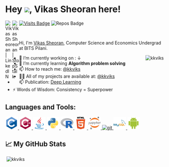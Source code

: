 # Hey <img src="https://media.giphy.com/media/hvRJCLFzcasrR4ia7z/giphy.gif" width="25px">, Vikas Sheoran here!

<a href="https://www.linkedin.com/in/vikas-sheoran-b054b0170/">
  <img align="left" alt="Vikas Sheoran | LinkedIN" width="22px" src="https://raw.githubusercontent.com/peterthehan/peterthehan/master/assets/linkedin.svg" />
</a>

<a href="https://www.stopstalk.com/user/profile/Vikas_Sheoran">
  <img align="left" alt="Vikas Sheoran | StopStalk" width="22px" src="https://www.stopstalk.com/static/images/stopstalk-logo.png" />
</a>

[![Visits Badge](https://badges.pufler.dev/visits/kkviks/kkviks)](https://github.com/kkviks/kkviks?color=blue)
![Repos Badge](https://badges.pufler.dev/repos/kkviks?color=red)

<br />

Hi, I'm [Vikas Sheoran](https://www.linkedin.com/in/vikas-sheoran-b054b0170/), Computer Science and Economics Undergrad at BITS Pilani.

  <p><img align="right" src="https://github-readme-streak-stats.herokuapp.com/?user=kkviks&" alt="kkviks" /></p>
  
- 🔭 I’m currently working on : ↓
- 🌱 I’m currently learning **Algorithm problem solving**
- 📫 How to reach me: [@kkviks](https://www.linkedin.com/in/vikas-sheoran-b054b0170/)
- 👨‍💻 All of my projects are available at: [@kkviks](https://github.com/kkviks)
- 📫 Publication: [Deep Learning](http://link.springer.com/chapter/10.1007%2F978-981-16-1092-9_25)
- ⚡ Words of Wisdom: Consistency = Superpower 

## Languages and Tools:

<p align="left">


<a href="https://devdocs.io/c/" target="_blank">
    <img src="https://raw.githubusercontent.com/devicons/devicon/master/icons/c/c-original.svg" alt="cplusplus" width="40" height="40"/>
</a>

<a href="https://www.cplusplus.com/" target="_blank">
    <img src="https://raw.githubusercontent.com/devicons/devicon/master/icons/cplusplus/cplusplus-original.svg" alt="cplusplus" width="40" height="40"/>
</a>
  
<a href="https://www.java.com/en/" target="_blank">
    <img src="https://raw.githubusercontent.com/devicons/devicon/master/icons/java/java-original.svg" alt="cplusplus" width="40" height="40"/>
</a>
  

<a href="https://www.python.org" target="_blank"> 
    <img src="https://raw.githubusercontent.com/devicons/devicon/master/icons/python/python-original.svg" alt="python" width="40" height="40"/>
</a>
  
<a href="https://www.r-project.org/" target="_blank">
    <img src="https://raw.githubusercontent.com/devicons/devicon/master/icons/r/r-original.svg" alt="cplusplus" width="40" height="40"/>
</a>
  
 <a href="https://html.com/html5/" target="_blank">
    <img src="https://raw.githubusercontent.com/devicons/devicon/master/icons/html5/html5-original-wordmark.svg" alt="cplusplus" width="40" height="40"/>
</a>
  
   <a href="https://jupyter.org/" target="_blank">
    <img src="https://raw.githubusercontent.com/devicons/devicon/master/icons/jupyter/jupyter-original-wordmark.svg" alt="cplusplus" width="40" height="40"/>
</a>
  
 <a href="https://git-scm.com/" target="_blank"> 
    <img src="https://www.vectorlogo.zone/logos/git-scm/git-scm-icon.svg" alt="git" width="40" height="40"/>
</a>
  
 <a href="https://www.mysql.com/" target="_blank">
    <img src="https://raw.githubusercontent.com/devicons/devicon/master/icons/mysql/mysql-original-wordmark.svg" alt="cplusplus" width="40" height="40"/>
</a>
  
 <a href="https://www.android.com/intl/en_in/" target="_blank">
    <img src="https://raw.githubusercontent.com/devicons/devicon/master/icons/android/android-original.svg" alt="cplusplus" width="40" height="40"/>
</a>
  


</p>
<!-- TODO-IST:END -->

## 📈 My GitHub Stats

<p>&nbsp;<img align="center" src="https://github-readme-stats.vercel.app/api?username=kkviks&show_icons=true&locale=en" alt="kkviks" /></p>
